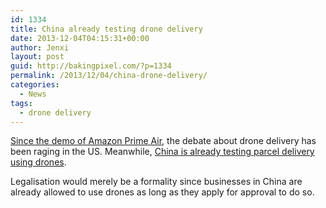 ```yaml
---
id: 1334
title: China already testing drone delivery
date: 2013-12-04T04:15:31+00:00
author: Jenxi
layout: post
guid: http://bakingpixel.com/?p=1334
permalink: /2013/12/04/china-drone-delivery/
categories:
  - News
tags:
  - drone delivery
---
```

[Since the demo of Amazon Prime Air](http://bakingpixel.com/2013/12/amazon-prime-air-delivery-drones-to-achieve-half-hour-shipping/), the debate about drone delivery has been raging in the US. Meanwhile, [China is already testing parcel delivery using drones](http://qz.com/120654/china-could-become-the-first-country-to-legalize-parcel-delivery-by-drone/).

Legalisation would merely be a formality since businesses in China are already allowed to use drones as long as they apply for approval to do so.